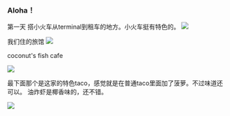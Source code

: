 ### Aloha！

第一天
搭小火车从terminal到租车的地方。小火车挺有特色的。
![](https://lh3.googleusercontent.com/GCaiWfr7kby4UDJqSbp0ZtF3hyLzYKQ76GQE5A66BRsn89GPf1LhIKfcVldP6L5Lt2BUxZvLY9Lldw9LbIiE91lR0ko6AB4PA3ShfhkBxDy4xqvpu80p6en2t-PSZPxKv7XiVqHJpjgjaD09GE6wp-VyOeYgDGbqwOMRaCUETPsMX6sJmkgPDMDtDq1QaCmJ6bBVaRug6AcryoVmc7YP0iDgNDvVnOgtUQjPJTEqWvfeUJxfa5sRhxoq4HJO01J2J3EZxF7XcjKOTkiEy21UNcBfIomi2yE2iq3wmhGW9rbN21sCxFrf6jNL5ijh_8VOytlpAXNq6O9KsDa9EzJf4sSF7K27JsVFimDh7QYt1lF45U4bQi4w8vOuwvAC7yHKZKWzwB0_y0Laqv4xKXXf3-aoiTUhmP4Dx1zl7OxNeGbHjq3O-UJzeR0hoO6yVs0pN2OX__QLYa0PzI1uf_6EbVGlvXxAqy5I7X41cHf1PJ-eRf2-Q8Wf1OeUEc_Rvrr-Eu_8LE8M5jto0KZ5PemhUA6A7x31kfV3zbigpEv15tmT36E7W873JguFjpcP8pHnMLv0RBM_2OMItK6u8fCXQkV9mZw5B64AZDpCOmgabEmlvWvo9eSizqiR2-obHZ0bqzjdZ7aAzr3pbCWjT6CsZy77XQgAnvMSNn4vjguZ-uaH3l1R1SrdBnab_jOIZRYcRDgTMdZf56PxbZ4A0za2AKSyZyKmGChtRAi5b0uCZFTjABrZ=w600)

我们住的旅馆
![](https://lh3.googleusercontent.com/LE_JsWcDSKsjdiKUbA5yyreOVYqPJ745mVNlG3SdSN-gn1Wpch3NaopWSpfF2i_Wx69IwRQ5fnkBl7NpKKNwoM9nkRpHl4_L0bAWrvst14WkWozN5p3WWwx6jU1Ob1vkq85pOXxElHF9BlQxYCzBgAdVlOZEKZd9gj6JbbJn7OR2I_WuDLq-bsK1UZayNkZHhH8c5LQudL5eYHC_AxDZ439rQRZI9Cp9ddwuCFHudqtaPE3Q0xESuvLlJBNavmiZAVfqW-Zmr23TA7cm-Vz-l_gI33Vt7sXZxFXBlKoCW1oDcRiOQ0iGDMiGyJMgq2jR7LPqTqu9TPLtzbmu9PGRt62_lNDcftpp9wxq81kOxUR3UCF-XTjQowWUbV5s76TVBR2xnf69iwVQ0uq3TJZuECaNVQ8hBKZb2mgdpKd8oUj2VtSTHc3pkp72K5O2zn_62fhEtLvI15YAa1e0DOEPexqmEZJUHGOzXsVjO6GLoLPiwKI0qPGhEkTf2lEkPG47GixrBfnkimWQp4cMg0gyiv-xCNTFUQFQAEfZoQGFRxuNdfGEBDNGmmVEq3IRQdNFlYfij8xhKu0hxq9PcMO_MZ_W1BM1cO0aqNRVjvTTi03YcZ0MOTICkq9KLr9qh5YFY8CSCH7Zw7y4VzQ2yFAMMqe1BFamjGgy-NZL-QCZd0L4cV69f0bF-nrbMB9_1922cHJHqebGLIuR8ufk-N-9QpkQOmh4lup1SfLE6g0tBcpylMXN=w1452-h1089-no)

coconut's fish cafe

![](https://lh3.googleusercontent.com/tHbieny83KGTAswz9eDiDro23qo0Hqe_VHqJxHFyM8c7QDn4l7pMc8MnRqcmZZSB5pVDki_r4hmFzqa5NPPI7VIBoBdoCsm8hgmbLl2UkRcuGnrBlRefM4SwMfVn383deSTatgJ4ZM6clApS6OAWnx1y3qI7LPi75VtzkFDC_x-z-qa3Ho4PQ3MxHojhlpLcui1SSEfnw3T-4EvF9YLnn88wCbASkufs05GKEnTuaAEroLndTULj873hSq6lhklmZnsb5OWMtav1f-z1-iLYtvK640k673OqrzU3JLLoEaQWkA31iVgC1A5iLLLfWVnbVysjN44U45aPhfjFNDPQ18v2-EI8_1owk9-eALJpor7syzdkv2b4AbwdOFDvvLF_2E001tITufG-Xk5hr8m7S1Gzej-rcSEgR28zsw_SV4X6tslctEyZWJEYLGwNp9QzhULk7jkGNQU3YXffBlJ2vP9RIwMJIYhxyA8C1zwVrojnv7y9sixC4RpLNIMAvXC6ZbR4VBDyCGnU4hM0KaGVRcIirRf6s67Z6vmEDRd-ZOKMeYmQWuRUUqg-2JEjbJuBlCiCv1d75lLd5oDS00Sl1w6tbZiSR2SjlluAaUUR7BqaEV6gUmzD4kknK-HPPtatqBRcvibOAmzPf-MXfHt2xoZOub1hwTHfzFlaaH5b9HtSV6Dw5dTyqA8nc8rdTwbPQ5dTH37fyoHjcPfC_uIGzjcFWc4lNiPDDCdiJTN-mt9jhSi8=w600)

最下面那个是这家的特色taco，感觉就是在普通taco里面加了菠萝。不过味道还可以。
油炸虾是椰香味的，还不错。

![](https://lh3.googleusercontent.com/atN_QZ74ur-ao1sft9X9Kfohha7XZh-qjy5fR1bql-CmvBNK_Qh720V0zv2xFYOPTBRJos0_cdLIwSuHHsYneNMJV6PKIRMTS9dpAqtWOwz1DawXJBe7DOoZlkP0vDSDNfg6f944bBM_FXC0-ayIYvUJcc7fiFASRSdJnr0JyORjnqkuG-NgoNHb7_EQb7YdCCXbze4hd-J32sMFBd0ePDbwMBpltGM5YtjD_RwRH_osUN6d583BPy3PDVvV3nPoxX_KSKMCd4qSTAWlgimFBnoxGoaf0SfdJwz8UJNco-Y5lfweTyERHdMzjvjJILtYGbE3IbEEP-Cu8hmd1hIWE03PBQop_zTmjFIBoH9q9aXG6ASLpTyAn_uZzx0cMdxyQ8XLuzzMgGx1VX5tpgeXn__8-EdPihd1HDuYgX2a6SkBzgOOW9QlBq0f-c_ySTDQiCIWwEv-OwjjD9GAzgyv56a5zG2ITPrKsGI82fdkeiMPDCFwlj6TBFs9lZwNBxCsq3bxBAl9FrlgdArOYmFZRnvJuBWZVmeE5XytAoRHZ8ZIQciYX3HBrKyxPmykxqkYs7kyybm4a9VYpxeJ-9THK0vVVgCuBJaqrU9oyDJw8cuMSGOolbBlc5dYE_aEZk2iV0ijtMZ2Vf4XZT6Kvs0vkRjSOd-opJV391G0H4C0VXNLgaZO_7i9jj03Zg5sQA-H_dHEuAsvmGWt4N6xaZgxW_tX5zromKPTNnrSY4WjQEOiDjn7=w600)
